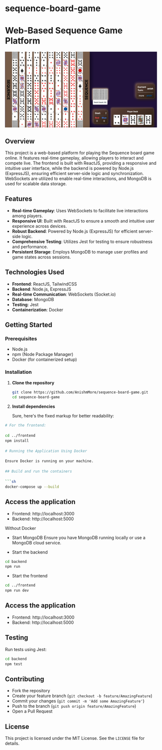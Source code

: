 # sequence-board-game

# Web-Based Sequence Game Platform

![Game Screenshot](https://github.com/AnishmMore/sequence-board-game/blob/main/sequence_board.jpeg)

## Overview

This project is a web-based platform for playing the Sequence board game online. It features real-time gameplay, allowing players to interact and compete live. The frontend is built with ReactJS, providing a responsive and intuitive user interface, while the backend is powered by Node.js (ExpressJS), ensuring efficient server-side logic and synchronization. WebSockets are utilized to enable real-time interactions, and MongoDB is used for scalable data storage.

## Features

- **Real-time Gameplay**: Uses WebSockets to facilitate live interactions among players.
- **Responsive UI**: Built with ReactJS to ensure a smooth and intuitive user experience across devices.
- **Robust Backend**: Powered by Node.js (ExpressJS) for efficient server-side logic.
- **Comprehensive Testing**: Utilizes Jest for testing to ensure robustness and performance.
- **Persistent Storage**: Employs MongoDB to manage user profiles and game states across sessions.

## Technologies Used

- **Frontend**: ReactJS, TailwindCSS
- **Backend**: Node.js, ExpressJS
- **Real-time Communication**: WebSockets (Socket.io)
- **Database**: MongoDB
- **Testing**: Jest
- **Containerization**: Docker

## Getting Started

### Prerequisites

- Node.js
- npm (Node Package Manager)
- Docker (for containerized setup)

### Installation

1. **Clone the repository**
   ```sh
   git clone https://github.com/AnishmMore/sequence-board-game.git
   cd sequence-board-game

2. **Install dependencies**

   Sure, here's the fixed markup for better readability:

```sh
# For the frontend:

cd ../frontend
npm install

# Running the Application Using Docker

Ensure Docker is running on your machine.

## Build and run the containers

```sh
docker-compose up --build
```

## Access the application

- Frontend: http://localhost:3000
- Backend: http://localhost:5000

Without Docker

- Start MongoDB
  Ensure you have MongoDB running locally or use a MongoDB cloud service.

- Start the backend

```sh
cd backend
npm run
```

- Start the frontend

```sh
cd ../frontend
npm run dev
```

## Access the application

- Frontend: http://localhost:3000
- Backend: http://localhost:5000

## Testing

Run tests using Jest:

```sh
cd backend
npm test
```

## Contributing

- Fork the repository
- Create your feature branch (`git checkout -b feature/AmazingFeature`)
- Commit your changes (`git commit -m 'Add some AmazingFeature'`)
- Push to the branch (`git push origin feature/AmazingFeature`)
- Open a Pull Request

## License

This project is licensed under the MIT License. See the `LICENSE` file for details.


```
